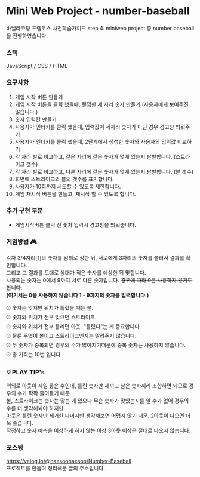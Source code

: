 # Mini Web Project - number-baseball
바닐라코딩 프렙코스 사전학습가이드
step 4. miniweb project 중 number baseball 을 진행하였습니다.

### 스택
JavaScript / CSS / HTML

### 요구사항
1. 게임 시작 버튼 만들기
2. 게임 시작 버튼을 클릭 했을때, 랜덤한 세 자리 숫자 만들기 (사용자에게 보여주진 않습니다.)
3. 숫자 입력칸 만들기
4. 사용자가 엔터키를 클릭 했을때, 입력값이 세자리 숫자가 아닌 경우 경고창 띄워주기
5. 사용자가 엔터키를 클릭 했을때, 2단계에서 생성한 숫자와 사용자의 입력값 비교하기
6. 각 자리 별로 비교하고, 같은 자리에 같은 숫자가 몇개 있는지 판별합니다. (스트라이크 갯수)
7. 각 자리 별로 비교하고, 다른 자리에 같은 숫자가 몇개 있는지 판별합니다. (볼 갯수)
8. 화면에 스트라이크와 볼의 갯수를 표기합니다.
9. 사용자가 10회까지 시도할 수 있도록 제한합니다.
10. 게임 재시작 버튼을 만들고, 재시작 할 수 있도록 합니다.


### 추가 구현 부분
- 게임시작버튼 클릭 전 숫자 입력시 경고창을 띄워줍니다.

### 게임방법 🎮
각자 3/4자리[1]의 숫자를 임의로 정한 뒤, 서로에게 3자리의 숫자를 불러서 결과를 확인합니다.<br />
그리고 그 결과를 토대로 상대가 적은 숫자를 예상한 뒤 맞힙니다. <br />
사용되는 숫자는 0에서 9까지 서로 다른 숫자입니다. ~~경우에 따라 0은 사용하지 않기도 합니다.~~ <br />
__(여기서는 0을 사용하지 않습니다 1 - 9까지의 숫자를 입력합니다.)__ <br />

⚾ 숫자는 맞지만 위치가 틀렸을 때는 볼. <br />
⚾ 숫자와 위치가 전부 맞으면 스트라이크. <br />
⚾ 숫자와 위치가 전부 틀리면 아웃. "틀렸다"는 게 중요합니다. <br />
⚾ 물론 무엇이 볼이고 스트라이크인지는 알려주지 않습니다. <br />
⚾ 두 숫자가 중복되면 경우의 수가 많아지기때문에 중복 숫자는 사용하지 않습니다. <br />
⚾ 총 기회는 10번 입니다.

### 💡 PLAY TIP's
의외로 아웃이 제일 좋은 수인데, 틀린 숫자만 제끼고 남은 숫자끼리 조합하면 되므로 경우의 수가 팍팍 줄어들기 때문. <br />
볼, 스트라이크는 숫자는 맞는 게 있으나 무슨 숫자가 맞았는지를 알 수가 없어 경우의 수를 더 생각해봐야 하지만 <br />
아웃은 틀린 숫자만 제거한 나머지만 생각해보면 어렵지 않기 때문. 2아웃이 나오면 더욱 좋습니다. <br />
작정하고 숫자 예측을 이상하게 하지 않는 이상 3아웃 이상은 절대로 나오지 않습니다. <br />

### 포스팅
https://velog.io/@haesoohaesoo/Number-Baseball <br />
프로젝트를 만들며 정리해둔 글의 주소입니다.
